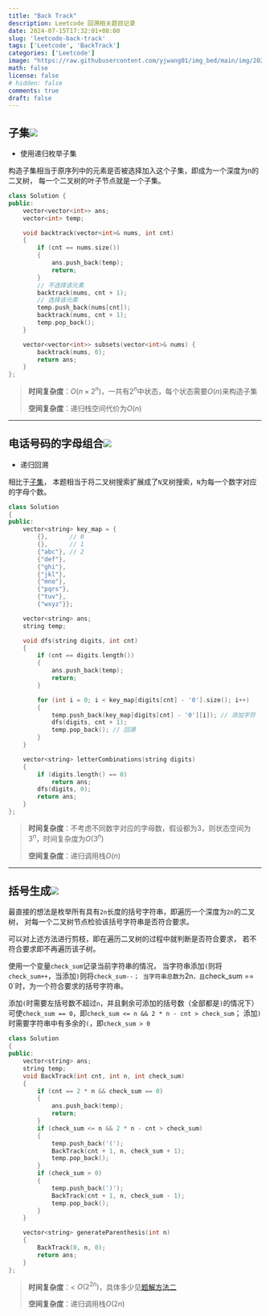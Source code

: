 ```yaml
---
title: "Back Track"
description: Leetcode 回溯相关题目记录
date: 2024-07-15T17:32:01+08:00
slug: 'leetcode-back-track'
tags: ['Leetcode', 'BackTrack']
categories: ['Leetcode']
image: "https://raw.githubusercontent.com/yjwang01/img_bed/main/img/202407161228350.png"
math: false
license: false
# hidden: false
comments: true
draft: false
---
```


## 子集[![](/icons/link.svg)](https://leetcode.cn/problems/subsets/description/?envType=study-plan-v2&envId=top-100-liked)

- 使用递归枚举子集

构造子集相当于原序列中的元素是否被选择加入这个子集，即成为一个深度为n的二叉树，
每一个二叉树的叶子节点就是一个子集。

```cpp
class Solution {
public:
    vector<vector<int>> ans;
    vector<int> temp;

    void backtrack(vector<int>& nums, int cnt)
    {
        if (cnt == nums.size())
        {
            ans.push_back(temp);
            return;
        }
        // 不选择该元素
        backtrack(nums, cnt + 1);
        // 选择该元素
        temp.push_back(nums[cnt]);
        backtrack(nums, cnt + 1);
        temp.pop_back();
    }

    vector<vector<int>> subsets(vector<int>& nums) {
        backtrack(nums, 0);
        return ans;
    }
};
```

> **时间复杂度**：$O(n\times 2^n)$，一共有$2^n$中状态，每个状态需要$O(n)$来构造子集
>
> **空间复杂度**：递归栈空间代价为$O(n)$


---------------------


## 电话号码的字母组合[![](/icons/link.svg)](https://leetcode.cn/problems/letter-combinations-of-a-phone-number/description/?envType=study-plan-v2&envId=top-100-liked)

- 递归回溯

相比于[子集](https://leetcode.cn/problems/subsets/description/?envType=study-plan-v2&envId=top-100-liked)，
本题相当于将二叉树搜索扩展成了`N`叉树搜索，`N`为每一个数字对应的字母个数。

```cpp
class Solution
{
public:
    vector<string> key_map = {
        {},      // 0
        {},      // 1
        {"abc"}, // 2
        {"def"},
        {"ghi"},
        {"jkl"},
        {"mno"},
        {"pqrs"},
        {"tuv"},
        {"wxyz"}};

    vector<string> ans;
    string temp;

    void dfs(string digits, int cnt)
    {
        if (cnt == digits.length())
        {
            ans.push_back(temp);
            return;
        }

        for (int i = 0; i < key_map[digits[cnt] - '0'].size(); i++)
        {
            temp.push_back(key_map[digits[cnt] - '0'][i]); // 添加字符
            dfs(digits, cnt + 1);
            temp.pop_back(); // 回溯
        }
    }

    vector<string> letterCombinations(string digits)
    {
        if (digits.length() == 0)
            return ans;
        dfs(digits, 0);
        return ans;
    }
};
```

> **时间复杂度**：不考虑不同数字对应的字母数，假设都为3，则状态空间为$3^n$，时间复杂度为$O(3^n)$
> 
> **空间复杂度**：递归调用栈$O(n)$

---------

## 括号生成[![](/icons/link.svg)](https://leetcode.cn/problems/generate-parentheses/description/?envType=study-plan-v2&envId=top-100-liked)

最直接的想法是枚举所有具有`2n`长度的括号字符串，即遍历一个深度为`2n`的二叉树，
对每一个二叉树节点检验该括号字符串是否符合要求。

可以对上述方法进行剪枝，即在遍历二叉树的过程中就判断是否符合要求，
若不符合要求即不再遍历该子树。

使用一个变量`check_sum`记录当前字符串的情况，
当字符串添加`(`则将`check_sum++`，当添加`)`则将`check_sum--；
当字符串总数为`2n`，且`check_sum == 0`时，为一个符合要求的括号字符串。

添加`(`时需要左括号数不超过`n`，并且剩余可添加的括号数（全部都是`)`的情况下）可使`check_sum == 0`，即`check_sum <= n && 2 * n - cnt > check_sum`；
添加`)`时需要字符串中有多余的`(`，即`check_sum > 0`

```cpp
class Solution
{
public:
    vector<string> ans;
    string temp;
    void BackTrack(int cnt, int n, int check_sum)
    {
        if (cnt == 2 * n && check_sum == 0)
        {
            ans.push_back(temp);
            return;
        }
        if (check_sum <= n && 2 * n - cnt > check_sum)
        {
            temp.push_back('(');
            BackTrack(cnt + 1, n, check_sum + 1);
            temp.pop_back();
        }
        if (check_sum > 0)
        {
            temp.push_back(')');
            BackTrack(cnt + 1, n, check_sum - 1);
            temp.pop_back();
        }
    }

    vector<string> generateParenthesis(int n)
    {
        BackTrack(0, n, 0);
        return ans;
    }
};
```

> **时间复杂度**：< $O(2^{2n})$，具体多少见[题解方法二](https://leetcode.cn/problems/generate-parentheses/solutions/192912/gua-hao-sheng-cheng-by-leetcode-solution/?envType=study-plan-v2&envId=top-100-liked)
> 
> **空间复杂度**：递归调用栈$O(2n)$
